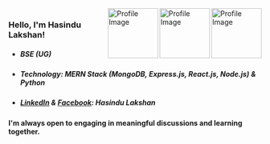 <img align="right" width="100" src="https://user-images.githubusercontent.com/74038190/216655797-63671069-cb49-4ce1-a2d0-f15d1f4be193.gif" alt="Profile Image" />
<img align="right" width="100" src="https://user-images.githubusercontent.com/74038190/216654136-2b97900b-59ee-45c5-87bb-0c359e31dd2f.gif" alt="Profile Image" />
<img align="right" width="100" src="https://user-images.githubusercontent.com/74038190/213910842-5a320d6b-e48f-4d41-a901-0e6a357e8dae.gif" alt="Profile Image" />

### Hello, I'm Hasindu Lakshan!
- ##### BSE (UG)
- ##### Technology: MERN Stack (MongoDB, Express.js, React.js, Node.js) & Python
- ##### [**LinkedIn**](https://www.linkedin.com/in/hasindulakshan/) & [**Facebook**](https://www.facebook.com/hasindu.lakshan.1272): Hasindu Lakshan

#### I'm always open to engaging in meaningful discussions and learning together.
